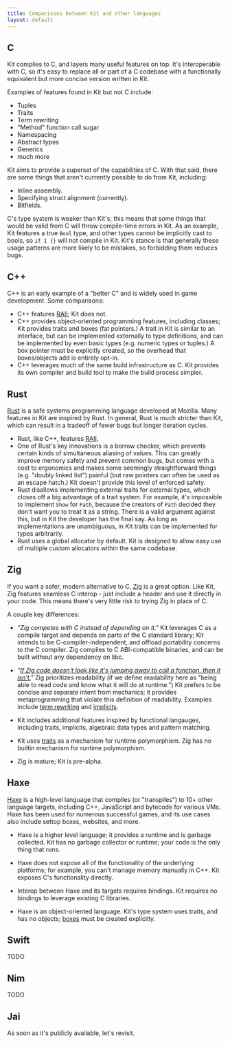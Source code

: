```yaml
---
title: Comparisons between Kit and other languages
layout: default
---
```


## C

Kit compiles to C, and layers many useful features on top. It's interoperable with C, so it's easy to replace all or part of a C codebase with a functionally equivalent but more concise version written in Kit.

Examples of features found in Kit but not C include:

* Tuples
* Traits
* Term rewriting
* "Method" function call sugar
* Namespacing
* Abstract types
* Generics
* much more

Kit aims to provide a superset of the capabilities of C. With that said, there are some things that aren't currently possible to do from Kit, including:

* Inline assembly.
* Specifying struct alignment (currently).
* Bitfields.

C's type system is weaker than Kit's; this means that some things that would be valid from C will throw compile-time errors in Kit. As an example, Kit features a true `Bool` type, and other types cannot be implicitly cast to bools, so `if 1 {}` will not compile in Kit. Kit's stance is that generally these usage patterns are more likely to be mistakes, so forbidding them reduces bugs.


## C++

C++ is an early example of a "better C" and is widely used in game development. Some comparisons:

* C++ features [RAII](https://en.wikipedia.org/wiki/Resource_acquisition_is_initialization); Kit does not.
* C++ provides object-oriented programming features, including classes; Kit provides traits and boxes (fat pointers.) A trait in Kit is similar to an interface, but can be implemented externally to type definitions, and can be implemented by even basic types (e.g. numeric types or tuples.) A box pointer must be explicitly created, so the overhead that boxes/objects add is entirely opt-in.
* C++ leverages much of the same build infrastructure as C. Kit provides its own compiler and build tool to make the build process simpler.


## Rust

[Rust](https://www.rust-lang.org/) is a safe systems programming language developed at Mozilla. Many features in Kit are inspired by Rust. In general, Rust is much stricter than Kit, which can result in a tradeoff of fewer bugs but longer iteration cycles.

* Rust, like C++, features [RAII](https://en.wikipedia.org/wiki/Resource_acquisition_is_initialization).
* One of Rust's key innovations is a borrow checker, which prevents certain kinds of simultaneous aliasing of values. This can greatly improve memory safety and prevent common bugs, but comes with a cost to ergonomics and makes some seemingly straightforward things (e.g. "doubly linked list") painful (but raw pointers can often be used as an escape hatch.) Kit doesn't provide this level of enforced safety.
* Rust disallows implementing external traits for external types, which closes off a big advantage of a trait system. For example, it's impossible to implement `Show` for `Path`, because the creators of `Path` decided they don't want you to treat it as a string. There is a valid argument against this, but in Kit the developer has the final say. As long as implementations are unambiguous, in Kit traits can be implemented for types arbitrarily.
* Rust uses a global allocator by default. Kit is designed to allow easy use of multiple custom allocators within the same codebase.


## Zig

If you want a safer, modern alternative to C, [Zig](https://ziglang.org/) is a great option. Like Kit, Zig features seamless C interop - just include a header and use it directly in your code. This means there's very little risk to trying Zig in place of C.

A couple key differences:

* *"Zig competes with C instead of depending on it."* Kit leverages C as a compile target and depends on parts of the C standard library; Kit intends to be C-compiler-independent, and offload portability concerns to the C compiler. Zig compiles to C ABI-compatible binaries, and can be built without any dependency on libc.

* *"[If Zig code doesn't look like it's jumping away to call a function, then it isn't.](https://github.com/ziglang/zig/wiki/Why-Zig-When-There-is-Already-CPP,-D,-and-Rust%3F#no-hidden-control-flow)"* Zig prioritizes readability (if we define readability here as "being able to read code and know what it will do at runtime.") Kit prefers to be concise and separate intent from mechanics; it provides metaprogramming that violate this definition of readability. Examples include [term rewriting](examples.html#term-rewriting) and [implicits](examples.html#implicits).

* Kit includes additional features inspired by functional langauges, including traits, implicits, algebraic data types and pattern matching.

* Kit uses [traits](examples.html#traits) as a mechanism for runtime polymorphism. Zig has no builtin mechanism for runtime polymorphism.

* Zig is mature; Kit is pre-alpha.


## Haxe

[Haxe](https://www.haxe.org) is a high-level language that compiles (or "transpiles") to 10+ other language targets, including C++, JavaScript and bytecode for various VMs. Haxe has been used for numerous successful games, and its use cases also include settop boxes, websites, and more.

* Haxe is a higher level language; it provides a runtime and is garbage collected. Kit has no garbage collector or runtime; your code is the only thing that runs.

* Haxe does not expose all of the functionality of the underlying platforms; for example, you can't manage memory manually in C++. Kit exposes C's functionality directly.

* Interop between Haxe and its targets requires bindings. Kit requires no bindings to leverage existing C libraries.

* Haxe is an object-oriented language. Kit's type system uses traits, and has no objects; [boxes](examples.html#boxes) must be created explicitly.


## Swift

TODO


## Nim

TODO


## Jai

As soon as it's publicly available, let's revisit.
